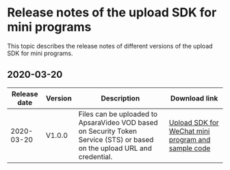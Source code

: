 # Release notes of the upload SDK for mini programs

This topic describes the release notes of different versions of the upload SDK for mini programs.

## 2020-03-20

|**Release date**|**Version**|**Description**|Download link|
|----------------|-----------|---------------|-------------|
|2020-03-20|V1.0.0|Files can be uploaded to ApsaraVideo VOD based on Security Token Service \(STS\) or based on the upload URL and credential.|[Upload SDK for WeChat mini program and sample code](https://alivc-demo-cms.alicdn.com/versionProduct/sourceCode/upload/miniProgram/aliyun_upload_miniprogram_0320_1.0.0.zip)|

